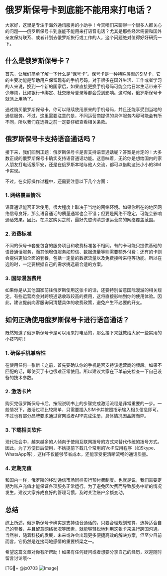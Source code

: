 # 俄罗斯保号卡到底能不能用来打电话？

大家好，这里是专注于海外通讯服务的小助手！今天咱们来聊聊一个很多人都关心的问题——俄罗斯保号卡到底能不能用来打语音电话？尤其是那些经常需要和国外亲友保持联系、或者计划去俄罗斯旅行或工作的人，这个问题绝对值得好好研究一下。

## 什么是俄罗斯保号卡？

首先，让我们简单了解一下什么是“保号卡”。保号卡是一种特殊类型的SIM卡，它的主要功能是帮助用户保留现有的手机号码。对于很多在国外生活、工作或者学习的人来说，换到一个新的国家后，如果直接更换手机号码可能会给日常生活带来不少麻烦，比如银行卡绑定、社交账号登录等都会受到影响。这时候，俄罗斯保号卡就派上用场了。

通过购买俄罗斯保号卡，你可以继续使用原来的手机号码，并且还能享受到当地的通信服务。不过，这里需要注意的是，不同运营商提供的具体服务内容可能会有所不同，所以我们在选择之前一定要仔细查看相关条款。

## 俄罗斯保号卡支持语音通话吗？

接下来，我们回到正题：俄罗斯保号卡是否支持语音通话呢？答案是肯定的！大多数正规的俄罗斯保号卡确实支持语音通话功能。这意味着，无论你是想给国内的家人朋友打电话报平安，还是在俄罗斯本地与他人交流，都可以借助这张小小的SIM卡实现。

不过，在实际操作过程中，还需要注意以下几个方面：

### 1. **网络覆盖情况**
   语音通话能否正常使用，很大程度上取决于当地的网络环境。如果你所在的地区网络信号良好，那么语音通话的质量通常也会不错；但要是网络不稳定，可能会影响通话效果。因此，在决定购买之前，最好先咨询清楚该运营商的网络覆盖范围。

### 2. **资费标准**
   不同的保号卡套餐包含的服务项目和收费标准各不相同。有的卡可能只提供基础的语音通话服务，而其他增值服务如短信、数据流量等则需要额外付费；还有的卡则会提供更加全面的套餐，包括一定量的数据流量以及免费接听来电等功能。所以在选购时，一定要根据自己的需求挑选最合适的方案。

### 3. **国际漫游费用**
   如果你是从其他国家前往俄罗斯使用这张卡的话，还要特别留意国际漫游的相关规定。有些运营商会对跨境通话收取较高的费用，这将直接影响到你的使用体验。因此，建议提前向客服询问清楚具体的收费政策，避免产生不必要的开支。

## 如何正确使用俄罗斯保号卡进行语音通话？

既然知道了俄罗斯保号卡是可以用来打电话的，那么接下来就教给大家一些实用的小技巧吧！

### 1. **确保手机兼容性**
   在使用任何一张新卡之前，首先要确认你的手机是否支持该运营商的频段。如果不匹配的话，即使买了卡也很难正常使用。所以建议大家在下单前先检查一下自己设备的技术参数。

### 2. **激活卡片**
   购买完俄罗斯保号卡后，按照说明书上的步骤完成激活流程是非常重要的一步。一般情况下，激活过程比较简单，只需要插入SIM卡并按照指示输入相关信息即可。不过也有部分品牌要求通过官网或者APP完成注册，具体情况因品牌而异。

### 3. **下载相关软件**
   现代社会中，越来越多的人倾向于使用互联网拨号的方式来替代传统的拨号方式。因此，为了方便日后使用，不妨提前下载几个常用的VoIP应用程序（如Skype、WhatsApp等），这样不仅能够节省成本，还能享受更清晰流畅的通话质量。

### 4. **定期充值**
   和国内一样，俄罗斯的移动通信市场同样实行预付费制度。也就是说，我们需要定期为账户充值才能保证各项服务正常运行。为了避免因欠费而导致服务中断的情况发生，建议大家养成良好的管理习惯，及时关注账户余额变动。

## 总结

综上所述，俄罗斯保号卡确实是支持语音通话的，只要合理规划预算、选择适合自己的套餐，并且留意网络状况等因素，就能够轻松地利用这张卡来进行跨国沟通。当然啦，随着科技的发展，未来或许会出现更多便捷高效的解决方案，但至少目前而言，它仍然是连接两地感情的重要桥梁之一。

希望这篇文章对你有所帮助！如果有任何疑问或者想要分享自己的经历，欢迎随时留言讨论哦～

[TG💪+ @jx0703 ![Image](https://github.com/user-attachments/assets/dbca1d08-cadb-493c-b0ec-ad6f7a83f270)]